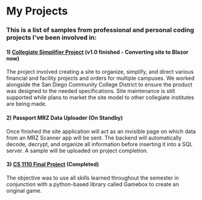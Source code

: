 # My Projects

### This is a list of samples from professional and personal coding projects I've been involved in:

#### 1) [Collegiate Simplifier Project](https://github.com/PilatiEric/my-projects-and-portfolio/tree/main/Collegiate%20Simplifier%20Project) (v1.0 finished - Converting site to Blazor now)
The project involved creating a site to organize, simplify, and direct various financial and facility projects and orders for multiple campuses.
We worked alongside the San Diego Community College District to ensure the product was designed to the needed specifications.
Site maintenance is still supported while plans to market the site model to other collegiate institutes are being made.
   
#### 2) Passport MRZ Data Uploader (On Standby)
Once finished the site application will act as an invisible page on which data from an MRZ Scanner app will be sent. The backend will automatically
decode, decrypt, and organize all information before inserting it into a SQL server. A sample will be uploaded on project completion.
   
#### 3) [CS 1110 Final Project](https://github.com/PilatiEric/my-projects-and-portfolio/tree/main/CS_1110_Final_Project) (Completed)
The objective was to use all skills learned throughout the semester in conjunction with a python-based library called Gamebox to create an original game.
   
